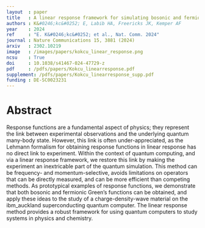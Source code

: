 ```yaml
---
layout  : paper
title   : A linear response framework for simulating bosonic and fermionic correlation functions illustrated on quantum computers
authors : K&#0246;kc&#0252; E, Labib HA, Freericks JK, Kemper AF
year    : 2024
ref     : "E. K&#0246;kc&#0252; et al., Nat. Comm. 2024"
journal : Nature Communications 15, 3881 (2024)
arxiv   : 2302.10219
image   : /images/papers/kokcu_linear_response.png
ncsu    : True
doi     : 10.1038/s41467-024-47729-z
pdf     : /pdfs/papers/Kokcu_linearresponse.pdf
supplement: /pdfs/papers/Kokcu_linearresponse_supp.pdf
funding : DE-SC0023231
---
```


# Abstract
Response functions are a fundamental aspect of physics; they represent the link between experimental observations and the underlying quantum many-body state. However, this link is often under-appreciated, as the Lehmann formalism for obtaining response functions in linear response has no direct link to experiment. Within the context of quantum computing, and via a linear response framework, we restore this link by making the experiment an inextricable part of the quantum simulation. This method can be frequency- and momentum-selective, avoids limitations on operators that can be directly measured, and can be more efficient than competing methods. As prototypical examples of response functions, we demonstrate that both bosonic and fermionic Green’s functions can be obtained, and apply these ideas to the study of a charge-density-wave material on the ibm_auckland superconducting quantum computer. The linear response method provides a robust framework for using quantum computers to study systems in physics and chemistry.
